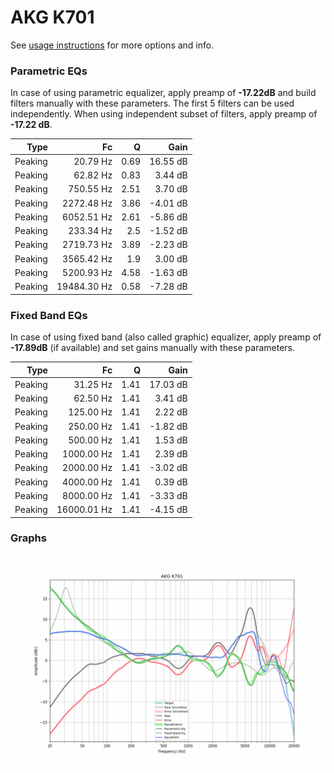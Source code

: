 # AKG K701
See [usage instructions](https://github.com/jaakkopasanen/AutoEq#usage) for more options and info.

### Parametric EQs
In case of using parametric equalizer, apply preamp of **-17.22dB** and build filters manually
with these parameters. The first 5 filters can be used independently.
When using independent subset of filters, apply preamp of **-17.22 dB**.

| Type    | Fc          |    Q | Gain     |
|--------:|------------:|-----:|---------:|
| Peaking | 20.79 Hz    | 0.69 | 16.55 dB |
| Peaking | 62.82 Hz    | 0.83 | 3.44 dB  |
| Peaking | 750.55 Hz   | 2.51 | 3.70 dB  |
| Peaking | 2272.48 Hz  | 3.86 | -4.01 dB |
| Peaking | 6052.51 Hz  | 2.61 | -5.86 dB |
| Peaking | 233.34 Hz   | 2.5  | -1.52 dB |
| Peaking | 2719.73 Hz  | 3.89 | -2.23 dB |
| Peaking | 3565.42 Hz  | 1.9  | 3.00 dB  |
| Peaking | 5200.93 Hz  | 4.58 | -1.63 dB |
| Peaking | 19484.30 Hz | 0.58 | -7.28 dB |

### Fixed Band EQs
In case of using fixed band (also called graphic) equalizer, apply preamp of **-17.89dB**
(if available) and set gains manually with these parameters.

| Type    | Fc          |    Q | Gain     |
|--------:|------------:|-----:|---------:|
| Peaking | 31.25 Hz    | 1.41 | 17.03 dB |
| Peaking | 62.50 Hz    | 1.41 | 3.41 dB  |
| Peaking | 125.00 Hz   | 1.41 | 2.22 dB  |
| Peaking | 250.00 Hz   | 1.41 | -1.82 dB |
| Peaking | 500.00 Hz   | 1.41 | 1.53 dB  |
| Peaking | 1000.00 Hz  | 1.41 | 2.39 dB  |
| Peaking | 2000.00 Hz  | 1.41 | -3.02 dB |
| Peaking | 4000.00 Hz  | 1.41 | 0.39 dB  |
| Peaking | 8000.00 Hz  | 1.41 | -3.33 dB |
| Peaking | 16000.01 Hz | 1.41 | -4.15 dB |

### Graphs
![](./AKG%20K701.png)